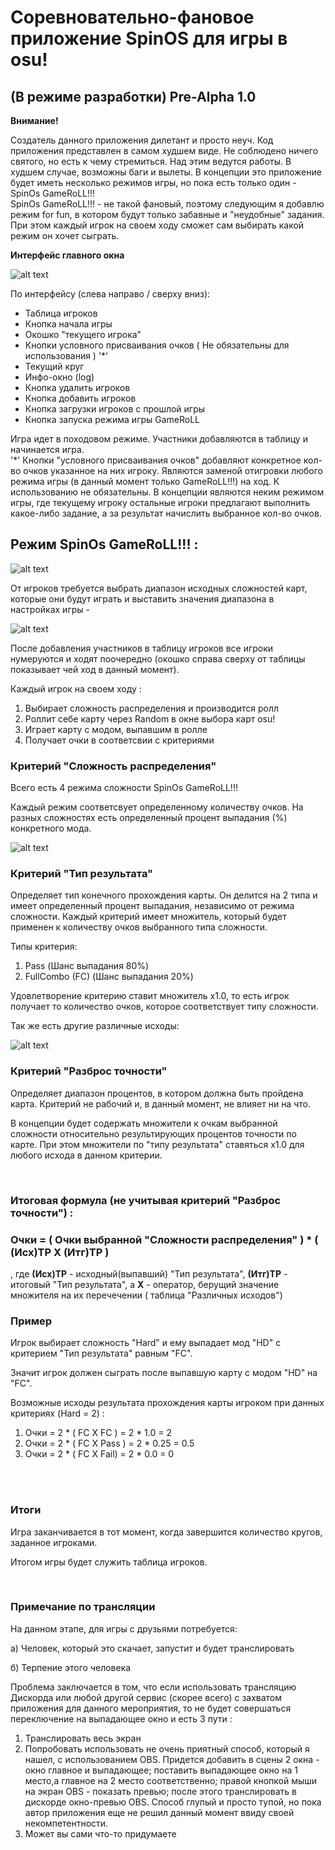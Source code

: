# Соревновательно-фановое приложение SpinOS для игры в osu!
## (В режиме разработки) Pre-Alpha 1.0

**Внимание!**

Создатель данного приложения дилетант и просто неуч.
Код приложения представлен в самом худшем виде. Не соблюдено ничего святого, но есть к чему стремиться. Над этим ведутся работы. В худшем случае, возможны баги и вылеты.
В концепции это приложение будет иметь несколько режимов игры, но пока есть только один - SpinOs GameRoLL!!!
<br>
SpinOs GameRoLL!!! - не такой фановый, поэтому следующим я добавлю режим for fun, в котором будут только забавные и "неудобные" задания. При этом каждый игрок на своем ходу сможет сам выбирать какой режим он хочет сыграть.

**Интерфейс главного окна**

![alt text](https://sun9-44.userapi.com/impg/IgcYUiHXyDtnT86-0lQ9PcEq2npsWl3zwYS_sA/0xZ2AEAGOlg.jpg?size=786x493&quality=96&sign=39fbb546eb8254bd471444268b2bcffb&type=album)

По интерфейсу (слева направо / сверху вниз):
- Таблица игроков
- Кнопка начала игры
- Окошко "текущего игрока"
- Кнопки условного присваивания очков ( Не обязательны для использования ) '*'
- Текущий круг
- Инфо-окно (log)
- Кнопка удалить игроков
- Кнопка добавить игроков
- Кнопка загрузки игроков с прошлой игры
- Кнопка запуска режима игры GameRoLL

Игра идет в походовом режиме. Участники добавляются в таблицу и начинается игра.
<br>
'*' Кнопки "условного присваивания очков" добавляют конкретное кол-во очков указанное на них игроку. Являются заменой отигровки любого режима игры (в данный момент только GameRoLL!!!) на ход. К использованию не обязательны. В концепции являются неким режимом игры, где текущему игроку остальные игроки предлагают выполнить какое-либо задание, а за результат начислить выбранное кол-во очков.


## Режим SpinOs GameRoLL!!! :

![alt text](https://sun9-51.userapi.com/impg/so12PMaZOtDrmpnV1Ncr2zW-id7_2aAF9QZ_Yw/pT60OtwKG4U.jpg?size=786x493&quality=96&sign=dfb8894f55232a233296b7480b5474cc&type=album)

От игроков требуется выбрать диапазон исходных сложностей карт, которые они будут играть и выставить значения диапазона в настройках игры - 

![alt text](https://sun9-50.userapi.com/impg/6ZXnK9GNzwWyO1u9A3ma4GmTpkso_iAvGDZCIQ/U0CSlqqUUWE.jpg?size=582x182&quality=96&sign=761c0eb34be925a2c590989f83314b66&type=album)

После добавления участников в таблицу игроков все игроки нумеруются и ходят поочередно (окошко справа сверху от таблицы показывает чей ход в данный момент).

Каждый игрок на своем ходу :

1) Выбирает сложность распределения и производится ролл
2) Роллит себе карту через Random в окне выбора карт osu!
3) Играет карту с модом, выпавшим в ролле
4) Получает очки в соответсвии с критериями


### Критерий "Сложность распределения"
Всего есть 4 режима сложности SpinOs GameRoLL!!!

Каждый режим соответсвует определенному количеству очков.
На разных сложностях есть определенный процент выпадания (%) конкретного мода.

![alt text](https://sun9-49.userapi.com/impg/7mp5ok9rAMYVQqPG8BMMFEMNACoeJ4XPJAk2rA/h11DVvG6GRs.jpg?size=516x217&quality=96&sign=331a76244750be277580dbe9e4f59000&type=album)

### Критерий "Тип результата"
Определяет тип конечного прохождения карты.
Он делится на 2 типа и имеет определенный процент выпадания, независимо от режима сложности.
Каждый критерий имеет множитель, который будет применен к количеству очков выбранного типа сложности.

Типы критерия:
1) Pass (Шанс выпадания 80%)
2) FullCombo (FC) (Шанс выпадания 20%)

Удовлетворение критерию ставит множитель x1.0, то есть игрок получает то количество очков, которое соответствует типу сложности.

Так же есть другие различные исходы:

![alt text](https://sun9-15.userapi.com/impg/3ujafquvrpAz6dAWxiEkKJmo9yjpIXupPUhiZA/mfSA8eFcUNo.jpg?size=652x119&quality=96&sign=7b6ac756eb5dc0c36c7cb01663c2c6cc&type=album)

### Критерий "Разброс точности"
Определяет диапазон процентов, в котором должна быть пройдена карта.
Критерий не рабочий и, в данный момент, не влияет ни на что.

В концепции будет содержать множители к очкам выбранной сложности относительно результирующих процентов точности по карте. При этом множители по "типу результата" ставяться x1.0 для любого исхода в данном критерии.

<br>

### Итоговая формула (не учитывая критерий "Разброс точности") :
### Очки = ( Очки выбранной "Сложности распределения" ) * ( (Исх)ТР X (Итг)ТР )
, где **(Исх)ТР** - исходный(выпавший) "Тип результата", **(Итг)ТР** - итоговый "Тип результата", а **X** - оператор, берущий значение множителя на их перечечении ( таблица "Различных исходов") 
<br>
### Пример
Игрок выбирает сложность "Hard" и ему выпадает мод "HD" с критерием "Тип результата" равным "FC".

Значит игрок должен сыграть после выпавшую карту с модом "HD" на "FC".

Возможные исходы результата прохождения карты игроком при данных критериях (Hard = 2) : 
1) Очки = 2 * ( FC X FC ) = 2 * 1.0 = 2
2) Очки = 2 * ( FC X Pass ) = 2 * 0.25 = 0.5
3) Очки = 2 * ( FC X Fail) = 2 * 0.0 = 0

<br>
<br>

### Итоги

Игра заканчивается в тот момент, когда завершится количество кругов, заданное игроками.

Итогом игры будет служить таблица игроков.

<br>

### Примечание по трансляции ##

На данном этапе, для игры с друзьями потребуется:

а) Человек, который это скачает, запустит и будет транслировать

б) Терпение этого человека

Проблема заключается в том, что если использовать трансляцию Дискорда или любой другой сервис (скорее всего) с захватом приложения для данного мероприятия, то не будет совершаться переключение на выпадающее окно и есть 3 пути :
1) Транслировать весь экран
2) Попробовать использовать не очень приятный способ, который я нашел, с использованием OBS. Придется добавить в сцены 2 окна - окно главное и выпадающее; поставить выпадающее окно на 1 место,а главное на 2 место соответственно; правой кнопкой мыши на экран OBS - показать превью; после этого транслировать в дискорде окно-превью OBS.
Способ глупый и просто тупой, но пока автор приложения еще не решил данный момент ввиду своей некомпетентности.
3) Может вы сами что-то придумаете
